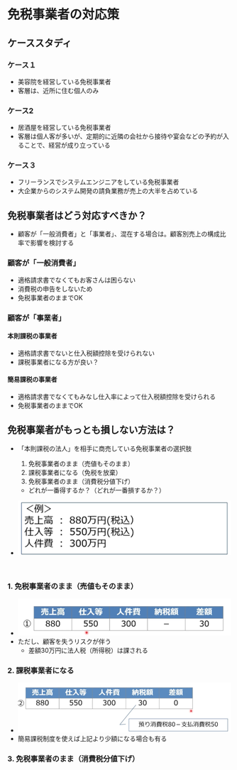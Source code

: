 # 免税事業者の対応策

## ケーススタディ

### ケース１
  - 美容院を経営している免税事業者
  - 客層は、近所に住む個人のみ

### ケース2
  - 居酒屋を経営している免税事業者
  - 客層は個人客が多いが、定期的に近隣の会社から接待や宴会などの予約が入ることで、経営が成り立っている

### ケース３
  - フリーランスでシステムエンジニアをしている免税事業者
  - 大企業からのシステム開発の請負業務が売上の大半を占めている


## 免税事業者はどう対応すべきか？
  - 顧客が「一般消費者」と「事業者」、混在する場合は。顧客別売上の構成比率で影響を検討する

### 顧客が「一般消費者」
  - 適格請求書でなくてもお客さんは困らない
  - 消費税の申告をしないため
  - 免税事業者のままでOK

### 顧客が「事業者」
#### 本則課税の事業者
  - 適格請求書でないと仕入税額控除を受けられない
  - 課税事業者になる方が良い？

#### 簡易課税の事業者
  - 適格請求書でなくてもみなし仕入率によって仕入税額控除を受けられる
  - 免税事業者のままでOK

## 免税事業者がもっとも損しない方法は？
  - 「本則課税の法人」を相手に商売している免税事業者の選択肢
    1.  免税事業者のまま（売値もそのまま）
    2.  課税事業者になる（免税を放棄）
    3.  免税事業者のまま（消費税分値下げ）
     -  どれが一番得するか？（どれが一番損するか？）

  - ![イメージ](imgs/免税事業者がもっとも損しない方法.png)

<br>

### 1. 免税事業者のまま（売値もそのまま）
  - ![イメージ](imgs/免税事業者のまま.png)
  - ただし、顧客を失うリスクが伴う
    - 差額30万円に法人税（所得税）は課される

### 2. 課税事業者になる
  - ![イメージ](imgs/課税事業者になる.png)
  - 簡易課税制度を使えば上記より少額になる場合も有る

### 3. 免税事業者のまま（消費税分値下げ）
